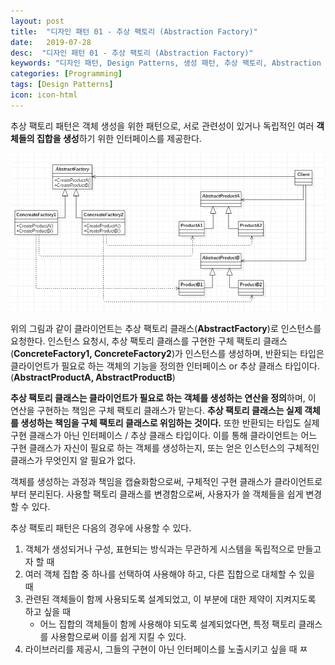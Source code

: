 ```yaml
---
layout: post
title:  "디자인 패턴 01 - 추상 팩토리 (Abstraction Factory)"
date:   2019-07-28
desc:  "디자인 패턴 01 - 추상 팩토리 (Abstraction Factory)"
keywords: "디자인 패턴, Design Patterns, 생성 패턴, 추상 팩토리, Abstraction Factory"
categories: [Programming]
tags: [Design Patterns]
icon: icon-html
---
```


추상 팩토리 패턴은 객체 생성을 위한 패턴으로, 서로 관련성이 있거나 독립적인 여러 **객체들의 집합을 생성**하기 위한 인터페이스를 제공한다.

![00.png](/static/assets/img/blog/programming/2019-07-28-design_patterns_01/00.png)

위의 그림과 같이 클라이언트는 추상 팩토리 클래스(**AbstractFactory**)로 인스턴스를 요청한다. 
인스턴스 요청시, 추상 팩토리 클래스를 구현한 구체 팩토리 클래스(**ConcreteFactory1, ConcreteFactory2**)가 인스턴스를 생성하며, 반환되는 타입은 클라이언트가 필요로 하는 객체의 기능을 정의한 인터페이스 or 추상 클래스 타입이다. (**AbstractProductA, AbstractProductB**)

**추상 팩토리 클래스는 클라이언트가 필요로 하는 객체를 생성하는 연산을 정의**하며, 이 연산을 구현하는 책임은 구체 팩토리 클래스가 맡는다. **추상 팩토리 클래스는 실제 객체를 생성하는 책임을 구체 팩토리 클래스로 위임하는 것이다.** 또한 반환되는 타입도 실제 구현 클래스가 아닌 인터페이스 / 추상 클래스 타입이다. 이를 통해 클라이언트는 어느 구현 클래스가 자신이 필요로 하는 객체를 생성하는지, 또는 얻은 인스턴스의 구체적인 클래스가 무엇인지 알 필요가 없다.

객체를 생성하는 과정과 책임을 캡슐화함으로써, 구체적인 구현 클래스가 클라이언트로부터 분리된다. 사용할 팩토리 클래스를 변경함으로써, 사용자가 쓸 객체들을 쉽게 변경할 수 있다.

추상 팩토리 패턴은 다음의 경우에 사용할 수 있다.

1. 객체가 생성되거나 구성, 표현되는 방식과는 무관하게 시스템을 독립적으로 만들고자 할 때
2. 여러 객체 집합 중 하나를 선택하여 사용해야 하고, 다른 집합으로 대체할 수 있을 때
3. 관련된 객체들이 함께 사용되도록 설계되었고, 이 부분에 대한 제약이 지켜지도록 하고 싶을 때
   - 어느 집합의 객체들이 함께 사용해야 되도록 설계되었다면, 특정 팩토리 클래스를 사용함으로써 이를 쉽게 지킬 수 있다.
4. 라이브러리를 제공시, 그들의 구현이 아닌 인터페이스를 노출시키고 싶을 때
ㅉ
